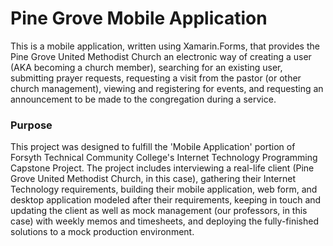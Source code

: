 # Pine Grove Mobile Application
This is a mobile application, written using Xamarin.Forms, that provides the Pine Grove United Methodist Church an electronic way of creating a user (AKA becoming a church member), searching for an existing user, submitting prayer requests, requesting a visit from the pastor (or other church management), viewing and registering for events, and requesting an announcement to be made to the congregation during a service.
### Purpose
This project was designed to fulfill the 'Mobile Application' portion of Forsyth Technical Community College's Internet Technology Programming Capstone Project. The project includes interviewing a real-life client (Pine Grove United Methodist Church, in this case), gathering their Internet Technology requirements, building their mobile application, web form, and desktop application modeled after their requirements, keeping in touch and updating the client as well as mock management (our professors, in this case) with weekly memos and timesheets, and deploying the fully-finished solutions to a mock production environment.
